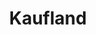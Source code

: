 ---
title: "Kaufland"
url: /pfaffenhofen-a-d-ilm/kaufland-max-weinberger-strasse/
shop: Supermarkt
---